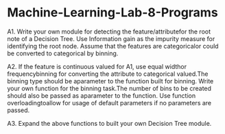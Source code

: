 # Machine-Learning-Lab-8-Programs

A1. Write your own module for detecting the feature/attributefor the root note of a Decision Tree. Use Information gain as the impurity measure for identifying the root node. Assume that the features are categoricalor could be converted to categorical by binning.

A2. If the feature is continuous valued for A1, use equal widthor frequencybinning for converting the attribute to categorical valued.The binning type should be aparameter to the function built for binning. Write your own function for the binning task.The number of bins to be created should also be passed as aparameter to the function. Use function overloadingtoallow for usage of default parameters if no parameters are passed.

A3. Expand the above functions to built your own Decision Tree module.
